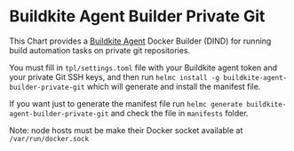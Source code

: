 # Buildkite Agent Builder Private Git

This Chart provides a [Buildkite Agent](https://buildkite.com/docs/agent) Docker Builder (DIND) for running build automation tasks on private git repositories.

You must fill in `tpl/settings.toml` file with your Buildkite agent token and your private Git SSH keys, and then run `helmc install -g buildkite-agent-builder-private-git` which will generate and install the manifest file.

If you want just to generate the manifest file run `helmc generate buildkite-agent-builder-private-git` and check the file in `manifests` folder.

Note: node hosts must be make their Docker socket available at `/var/run/docker.sock`
